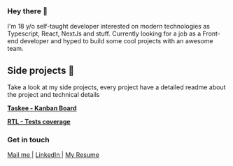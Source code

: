 ### Hey there 👋
I'm 18 y/o self-taught developer interested on modern technologies as Typescript, React, NextJs and stuff.
Currently looking for a job as a Front-end developer and hyped to build some cool projects with an awesome team.

## Side projects 🧪

Take a look at my side projects, every project have a detailed readme about the project and technical details

**[Taskee - Kanban Board](https://github.com/joaovitorzv/taskei)**

**[RTL - Tests coverage](https://github.com/joaovitorzv/rtl)**

### Get in touch
<p float="left">
  <a href='mailto:joaovitorzv@outlook.com'>
    Mail me
  </a>
  |
  <a href="https://www.linkedin.com/in/jo%C3%A3o-vitor-veras-165045186/">
    LinkedIn 
  </a>
  |
  <a href="/joaovitorzv/blob/master/Resume.pdf">
    My Resume
  </a>
</p>
